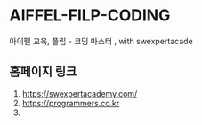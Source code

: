 # AIFFEL-FILP-CODING
아이펠 교육, 플립 - 코딩 마스터 , with swexpertacade


##  홈페이지 링크

1. https://swexpertacademy.com/
2. https://programmers.co.kr
3. 

